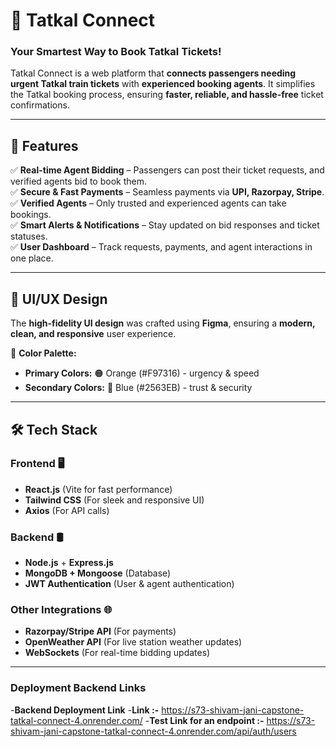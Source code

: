 # 🚆 Tatkal Connect

### Your Smartest Way to Book Tatkal Tickets!

Tatkal Connect is a web platform that **connects passengers needing urgent Tatkal train tickets** with **experienced booking agents**. It simplifies the Tatkal booking process, ensuring **faster, reliable, and hassle-free** ticket confirmations.

---

## 🚀 Features

✅ **Real-time Agent Bidding** – Passengers can post their ticket requests, and verified agents bid to book them.  
✅ **Secure & Fast Payments** – Seamless payments via **UPI, Razorpay, Stripe**.  
✅ **Verified Agents** – Only trusted and experienced agents can take bookings.  
✅ **Smart Alerts & Notifications** – Stay updated on bid responses and ticket statuses.  
✅ **User Dashboard** – Track requests, payments, and agent interactions in one place.

---

## 🎨 UI/UX Design

The **high-fidelity UI design** was crafted using **Figma**, ensuring a **modern, clean, and responsive** user experience.

🎨 **Color Palette:**

- **Primary Colors:** 🟠 Orange (#F97316) - urgency & speed
- **Secondary Colors:** 🔵 Blue (#2563EB) - trust & security

---

## 🛠️ Tech Stack

### **Frontend** 🖥️

- **React.js** (Vite for fast performance)
- **Tailwind CSS** (For sleek and responsive UI)
- **Axios** (For API calls)

### **Backend** 🛢️

- **Node.js** + **Express.js**
- **MongoDB + Mongoose** (Database)
- **JWT Authentication** (User & agent authentication)

### **Other Integrations** 🌐

- **Razorpay/Stripe API** (For payments)
- **OpenWeather API** (For live station weather updates)
- **WebSockets** (For real-time bidding updates)

---


### **Deployment Backend Links**

-**Backend Deployment Link** -**Link :-** https://s73-shivam-jani-capstone-tatkal-connect-4.onrender.com/ -**Test Link for an endpoint :-** https://s73-shivam-jani-capstone-tatkal-connect-4.onrender.com/api/auth/users

